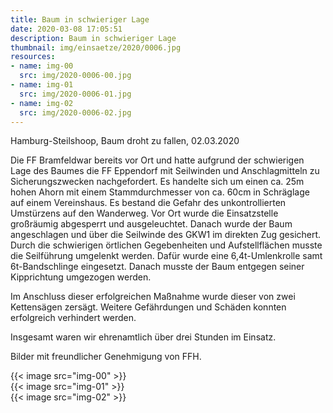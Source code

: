 ```yaml
---
title: Baum in schwieriger Lage
date: 2020-03-08 17:05:51
description: Baum in schwieriger Lage
thumbnail: img/einsaetze/2020/0006.jpg
resources:
- name: img-00
  src: img/2020-0006-00.jpg
- name: img-01
  src: img/2020-0006-01.jpg
- name: img-02
  src: img/2020-0006-02.jpg
---
```


Hamburg-Steilshoop, Baum droht zu fallen, 02.03.2020

Die FF Bramfeldwar bereits vor Ort und hatte aufgrund der schwierigen Lage des Baumes die FF Eppendorf mit Seilwinden und Anschlagmitteln zu Sicherungszwecken nachgefordert.
Es handelte sich um einen ca. 25m hohen Ahorn mit einem Stammdurchmesser von ca. 60cm in Schräglage auf einem Vereinshaus.
Es bestand die Gefahr des unkontrollierten Umstürzens auf den Wanderweg.
Vor Ort wurde die Einsatzstelle großräumig abgesperrt und ausgeleuchtet.
Danach wurde der Baum angeschlagen und über die Seilwinde des GKW1 im direkten Zug gesichert.
Durch die schwierigen örtlichen Gegebenheiten und Aufstellflächen musste die Seilführung umgelenkt werden.
Dafür wurde eine 6,4t-Umlenkrolle samt 6t-Bandschlinge eingesetzt.
Danach musste der Baum entgegen seiner Kipprichtung umgezogen werden.

Im Anschluss dieser erfolgreichen Maßnahme wurde dieser von zwei Kettensägen zersägt.
Weitere Gefährdungen und Schäden konnten erfolgreich verhindert werden.

Insgesamt waren wir ehrenamtlich über drei Stunden im Einsatz.

Bilder mit freundlicher Genehmigung von FFH.

{{< image src="img-00" >}}  
{{< image src="img-01" >}}  
{{< image src="img-02" >}}  
